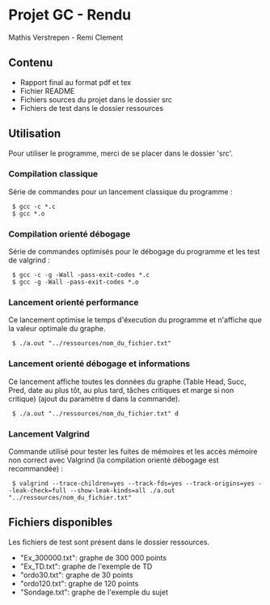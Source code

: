 # Projet GC - Rendu

Mathis Verstrepen - Remi Clement

## Contenu

* Rapport final au format pdf et tex
* Fichier README
* Fichiers sources du projet dans le dossier src
* Fichiers de test dans le dossier ressources

## Utilisation 

Pour utiliser le programme, merci de se placer dans le dossier 'src'.

### Compilation classique

Série de commandes pour un lancement classique du programme :

```
 $ gcc -c *.c
 $ gcc *.o
```

### Compilation orienté débogage

Série de commandes optimisés pour le débogage du programme et les test de valgrind :

``` 
 $ gcc -c -g -Wall -pass-exit-codes *.c
 $ gcc -g -Wall -pass-exit-codes *.o
```

### Lancement orienté performance

Ce lancement optimise le temps d'éxecution du programme et n'affiche que la valeur optimale du graphe.

```
 $ ./a.out "../ressources/nom_du_fichier.txt"  
```

### Lancement orienté débogage et informations

Ce lancement affiche toutes les données du graphe (Table Head, Succ, Pred, date au plus tôt, au plus tard, tâches critiques et marge si non critique) (ajout du paramètre d dans la commande).

```
 $ ./a.out "../ressources/nom_du_fichier.txt" d
```

### Lancement Valgrind

Commande utilisé pour tester les fuites de mémoires et les accès mémoire non correct avec Valgrind (la compilation orienté débogage est recommandée) :
```
 $ valgrind --trace-children=yes --track-fds=yes --track-origins=yes --leak-check=full --show-leak-kinds=all ./a.out "../ressources/nom_du_fichier.txt"
```

## Fichiers disponibles 

Les fichiers de test sont présent dans le dossier ressources.

* "Ex_300000.txt": graphe de 300 000 points
* "Ex_TD.txt": graphe de l'exemple de TD
* "ordo30.txt": graphe de 30 points
* "ordo120.txt": graphe de 120 points
* "Sondage.txt": graphe de l'exemple du sujet